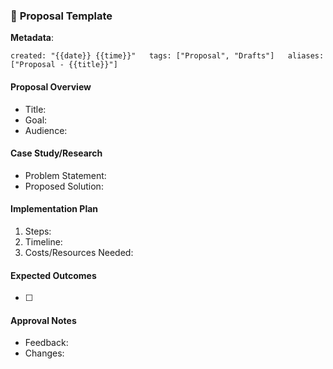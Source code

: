 ### 📜 **Proposal Template**

**Metadata**:

`created: "{{date}} {{time}}"   tags: ["Proposal", "Drafts"]   aliases: ["Proposal - {{title}}"]`  

#### **Proposal Overview**

- Title:
- Goal:
- Audience:

#### **Case Study/Research**

- Problem Statement:
- Proposed Solution:

#### **Implementation Plan**

1. Steps:
2. Timeline:
3. Costs/Resources Needed:

#### **Expected Outcomes**

- [ ]

#### **Approval Notes**

- Feedback:
- Changes: